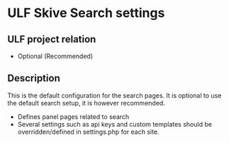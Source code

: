 # ULF Skive Search settings
## ULF project relation
- Optional (Recommended)

## Description
This is the default configuration for the search pages. It is optional to use
the default search setup, it is however recommended.
- Defines panel pages related to search
- Several settings such as api keys and custom templates should be overridden/defined in settings.php for each site.